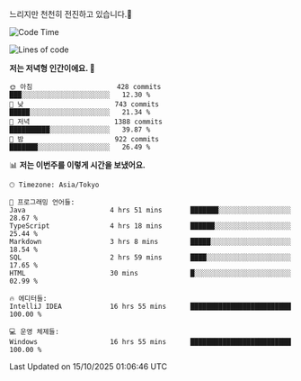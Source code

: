 느리지만 천천히 전진하고 있습니다.🐢

<!--START_SECTION:waka-->
![Code Time](http://img.shields.io/badge/Code%20Time-1%2C713%20hrs%205%20mins-blue)

![Lines of code](https://img.shields.io/badge/%EC%A0%80%EB%8A%94%20%EC%97%AC%ED%83%9C%EA%B9%8C%EC%A7%80%20-947.3%20thousand%20%EC%A4%84%EC%9D%98%20%EC%BD%94%EB%93%9C%EB%A5%BC%20%EC%9E%91%EC%84%B1%ED%96%88%EC%96%B4%EC%9A%94.-blue)

**저는 저녁형 인간이에요. 🦉** 

```text
🌞 아침                     428 commits         ███░░░░░░░░░░░░░░░░░░░░░░   12.30 % 
🌆 낮　                     743 commits         █████░░░░░░░░░░░░░░░░░░░░   21.34 % 
🌃 저녁                     1388 commits        ██████████░░░░░░░░░░░░░░░   39.87 % 
🌙 밤　                     922 commits         ███████░░░░░░░░░░░░░░░░░░   26.49 % 
```


📊 **저는 이번주를 이렇게 시간을 보냈어요.** 

```text
🕑︎ Timezone: Asia/Tokyo

💬 프로그래밍 언어들: 
Java                     4 hrs 51 mins       ███████░░░░░░░░░░░░░░░░░░   28.67 % 
TypeScript               4 hrs 18 mins       ██████░░░░░░░░░░░░░░░░░░░   25.44 % 
Markdown                 3 hrs 8 mins        █████░░░░░░░░░░░░░░░░░░░░   18.54 % 
SQL                      2 hrs 59 mins       ████░░░░░░░░░░░░░░░░░░░░░   17.65 % 
HTML                     30 mins             █░░░░░░░░░░░░░░░░░░░░░░░░   02.99 % 

🔥 에디터들: 
IntelliJ IDEA            16 hrs 55 mins      █████████████████████████   100.00 % 

💻 운영 체제들: 
Windows                  16 hrs 55 mins      █████████████████████████   100.00 % 
```


 Last Updated on 15/10/2025 01:06:46 UTC
<!--END_SECTION:waka-->
